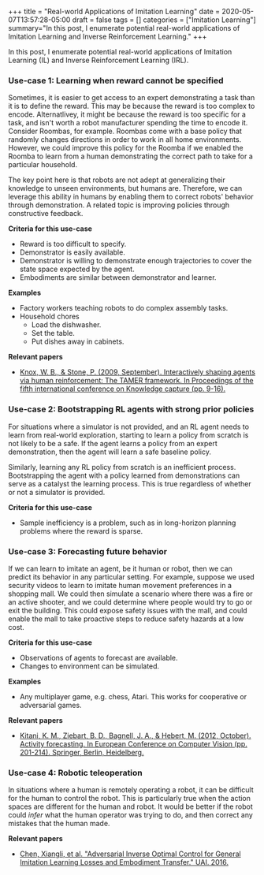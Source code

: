 +++
title = "Real-world Applications of Imitation Learning"
date = 2020-05-07T13:57:28-05:00
draft = false
tags = []
categories = ["Imitation Learning"]
summary="In this post, I enumerate potential real-world applications of Imitation Learning and Inverse Reinforcement Learning."
+++

In this post, I enumerate potential real-world applications of Imitation Learning (IL) and Inverse Reinforcement Learning (IRL).

### Use-case 1: Learning when reward cannot be specified

Sometimes, it is easier to get access to an expert demonstrating a task than it is to define the reward. This may be because the reward is too complex to encode. Alternatlivey, it might be because the reward is too specific for a task, and isn't worth a robot manufacturer spending the time to encode it. Consider Roombas, for example. Roombas come with a base policy that randomly changes directions in order to work in all home environments. However, we could improve this policy for the Roomba if we enabled the Roomba to learn from a human demonstrating the correct path to take for a particular household.

The key point here is that robots are not adept at generalizing their knowledge to unseen environments, but humans are. Therefore, we can leverage this ability in humans by enabling them to correct robots' behavior through demonstration. A related topic is improving policies through constructive feedback.

**Criteria for this use-case**

* Reward is too difficult to specify.
* Demonstrator is easily available.
* Demonstrator is willing to demonstrate enough trajectories to cover the state space expected by the agent.
* Embodiments are similar between demonstrator and learner.

**Examples**

* Factory workers teaching robots to do complex assembly tasks.
* Household chores
    * Load the dishwasher.
    * Set the table.
    * Put dishes away in cabinets.

**Relevant papers**

* [Knox, W. B., & Stone, P. (2009, September). Interactively shaping agents via human reinforcement: The TAMER framework. In Proceedings of the fifth international conference on Knowledge capture (pp. 9-16).](https://dl.acm.org/doi/abs/10.1145/1597735.1597738)

### Use-case 2: Bootstrapping RL agents with strong prior policies

For situations where a simulator is not provided, and an RL agent needs to learn from real-world exploration, starting to learn a policy from scratch is not likely to be a safe. If the agent learns a policy from an expert demonstration, then the agent will learn a safe baseline policy.

Similarly, learning any RL policy from scratch is an inefficient process. Bootstrapping the agent with a policy learned from demonstrations can serve as a catalyst the learning process. This is true regardless of whether or not a simulator is provided.

**Criteria for this use-case**

* Sample inefficiency is a problem, such as in long-horizon planning problems where the reward is sparse.

### Use-case 3: Forecasting future behavior

If we can learn to imitate an agent, be it human or robot, then we can predict its behavior in any particular setting. For example, suppose we used security videos to learn to imitate human movement preferences in a shopping mall. We could then simulate a scenario where there was a fire or an active shooter, and we could determine where people would try to go or exit the building. This could expose safety issues with the mall, and could enable the mall to take proactive steps to reduce safety hazards at a low cost.

**Criteria for this use-case**

* Observations of agents to forecast are available.
* Changes to environment can be simulated.

**Examples**

* Any multiplayer game, e.g. chess, Atari. This works for cooperative or adversarial games.

**Relevant papers**

* [Kitani, K. M., Ziebart, B. D., Bagnell, J. A., & Hebert, M. (2012, October). Activity forecasting. In European Conference on Computer Vision (pp. 201-214). Springer, Berlin, Heidelberg.](http://courses.cs.washington.edu/courses/cse590v/13au/Activity%20Forecasting.pdf)

### Use-case 4: Robotic teleoperation

In situations where a human is remotely operating a robot, it can be difficult for the human to control the robot. This is particularly true when the action spaces are different for the human and robot. It would be better if the robot could *infer* what the human operator was trying to do, and then correct any mistakes that the human made.

**Relevant papers**

* [Chen, Xiangli, et al. "Adversarial Inverse Optimal Control for General Imitation Learning Losses and Embodiment Transfer." UAI. 2016.](http://www.auai.org/uai2016/proceedings/papers/106.pdf)
